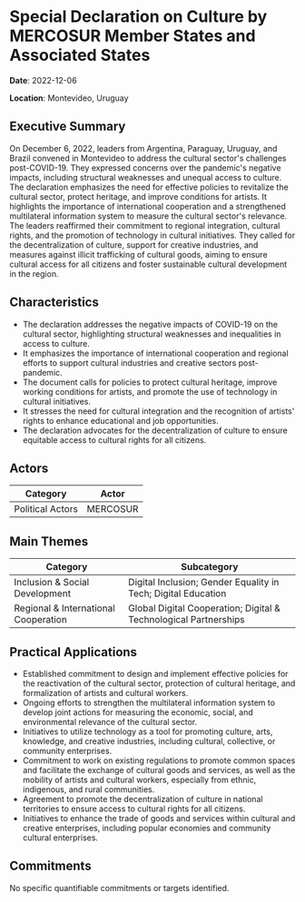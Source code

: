 # Special Declaration on Culture by MERCOSUR Member States and Associated States

**Date**: 2022-12-06

**Location**: Montevideo, Uruguay

## Executive Summary

On December 6, 2022, leaders from Argentina, Paraguay, Uruguay, and Brazil convened in Montevideo to address the cultural sector's challenges post-COVID-19. They expressed concerns over the pandemic's negative impacts, including structural weaknesses and unequal access to culture. The declaration emphasizes the need for effective policies to revitalize the cultural sector, protect heritage, and improve conditions for artists. It highlights the importance of international cooperation and a strengthened multilateral information system to measure the cultural sector's relevance. The leaders reaffirmed their commitment to regional integration, cultural rights, and the promotion of technology in cultural initiatives. They called for the decentralization of culture, support for creative industries, and measures against illicit trafficking of cultural goods, aiming to ensure cultural access for all citizens and foster sustainable cultural development in the region.

## Characteristics

- The declaration addresses the negative impacts of COVID-19 on the cultural sector, highlighting structural weaknesses and inequalities in access to culture.
- It emphasizes the importance of international cooperation and regional efforts to support cultural industries and creative sectors post-pandemic.
- The document calls for policies to protect cultural heritage, improve working conditions for artists, and promote the use of technology in cultural initiatives.
- It stresses the need for cultural integration and the recognition of artists' rights to enhance educational and job opportunities.
- The declaration advocates for the decentralization of culture to ensure equitable access to cultural rights for all citizens.

## Actors

| Category | Actor |
| --- | --- |
| Political Actors | MERCOSUR |

## Main Themes

| Category | Subcategory |
| --- | --- |
| Inclusion & Social Development | Digital Inclusion; Gender Equality in Tech; Digital Education |
| Regional & International Cooperation | Global Digital Cooperation; Digital & Technological Partnerships |

## Practical Applications

- Established commitment to design and implement effective policies for the reactivation of the cultural sector, protection of cultural heritage, and formalization of artists and cultural workers.
- Ongoing efforts to strengthen the multilateral information system to develop joint actions for measuring the economic, social, and environmental relevance of the cultural sector.
- Initiatives to utilize technology as a tool for promoting culture, arts, knowledge, and creative industries, including cultural, collective, or community enterprises.
- Commitment to work on existing regulations to promote common spaces and facilitate the exchange of cultural goods and services, as well as the mobility of artists and cultural workers, especially from ethnic, indigenous, and rural communities.
- Agreement to promote the decentralization of culture in national territories to ensure access to cultural rights for all citizens.
- Initiatives to enhance the trade of goods and services within cultural and creative enterprises, including popular economies and community cultural enterprises.

## Commitments

No specific quantifiable commitments or targets identified.